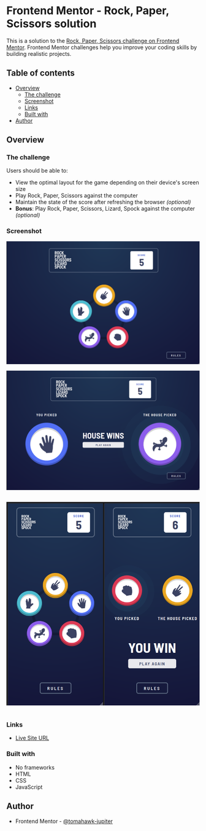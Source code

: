 # Frontend Mentor - Rock, Paper, Scissors solution

This is a solution to the [Rock, Paper, Scissors challenge on Frontend Mentor](https://www.frontendmentor.io/challenges/rock-paper-scissors-game-pTgwgvgH). Frontend Mentor challenges help you improve your coding skills by building realistic projects.

## Table of contents

- [Overview](#overview)
  - [The challenge](#the-challenge)
  - [Screenshot](#screenshot)
  - [Links](#links)
  - [Built with](#built-with)
- [Author](#author)

## Overview

### The challenge

Users should be able to:

- View the optimal layout for the game depending on their device's screen size
- Play Rock, Paper, Scissors against the computer
- Maintain the state of the score after refreshing the browser _(optional)_
- **Bonus**: Play Rock, Paper, Scissors, Lizard, Spock against the computer _(optional)_

### Screenshot

![](./images/screenshots/screenshot-desktop.png)

![](./images/screenshots/screenshot-desktop2.png)

<div style="display:flex;">

![](./images/screenshots/screenshot-mobile.png)

![](./images/screenshots/screenshot-mobile2.png)

</div>

### Links

- [Live Site URL](https://tomahawk-jupiter.github.io/rock-paper-scissors-lizard-spock/)

### Built with

- No frameworks
- HTML
- CSS
- JavaScript

## Author

- Frontend Mentor - [@tomahawk-jupiter](https://www.frontendmentor.io/profile/tomahawk-jupiter)
